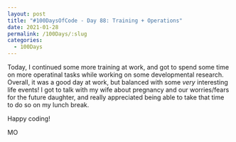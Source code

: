```yaml
---
layout: post
title: "#100DaysOfCode - Day 88: Training + Operations"
date: 2021-01-28
permalink: /100Days/:slug
categories:
  - 100Days
---
```


Today, I continued some more training at work, and got to spend some time on more operatinal tasks while working on some developmental research. Overall, it was a good day at work, but balanced with some _very_ interesting life events! I got to talk with my wife about pregnancy and our worries/fears for the future daughter, and really appreciated being able to take that time to do so on my lunch break.

Happy coding!

MO